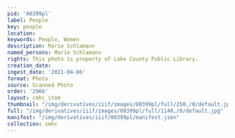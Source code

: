 ```yaml
---
pid: '00399pl'
label: People
key: people
location: 
keywords: People, Women
description: Marie Schlamann
named_persons: Marie Schlamann
rights: This photo is property of Lake County Public Library.
creation_date: 
ingest_date: '2021-04-06'
format: Photo
source: Scanned Photo
order: '2966'
layout: cmhc_item
thumbnail: "/img/derivatives/iiif/images/00399pl/full/250,/0/default.jpg"
full: "/img/derivatives/iiif/images/00399pl/full/1140,/0/default.jpg"
manifest: "/img/derivatives/iiif/00399pl/manifest.json"
collection: cmhc
---
```

